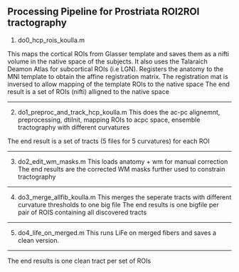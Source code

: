 Processing Pipeline for Prostriata ROI2ROI tractography 
------------------------------------------------
1. do0_hcp_rois_koulla.m

This maps the cortical ROIs from Glasser template and saves them as a nifti volume in the native space of the subjects. It also uses the Talaraich Deamon Atlas for subcortical ROIs (i.e LGN). Registers the anatomy to the MNI template to obtain the affine registration matrix. The registration mat is inversed to allow mapping of the template ROIs to the native space
The end result is a set of ROIs (nifti) alligned to the native space

------------------------------------------------


2. do1_preproc_and_track_hcp_koulla.m 
This does the ac-pc alignemnt, preprocessing, dtiInit, mapping ROIs to acpc space, ensemble tractography with different curvatures

The end result is a set of tracts (5 files for 5 curvatures) for each ROI

-----------------------------------------------

3. do2_edit_wm_masks.m 
This loads anatomy + wm for manual correction
The end results are the corrected WM masks further used to constrain tractography

-----------------------------------------------


4. do3_merge_allfib_koulla.m 
This merges the seperate tracts with different curvature thresholds to one big file
The end results is one bigfile per pair of ROIS containing all discovered tracts

-----------------------------------------------


5. do4_life_on_merged.m 
This runs LiFe on merged fibers and saves a clean version.
-----------------------------------------------


The end results is one clean tract per set of ROIs

